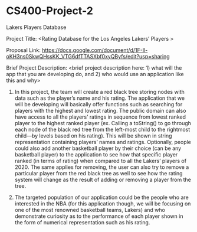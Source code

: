 # CS400-Project-2
Lakers Players Database

Project Title: <Rating Database for the Los Angeles Lakers’ Players >

Proposal Link: https://docs.google.com/document/d/1F-Il-oKH3ns0SkwQHssKK_VTG6dfTTASXbf0xyQByfs/edit?usp=sharing

Brief Project Description:
<brief project description here: 1) what will the app that you are developing do, and 2) who would use an application like this and why>

1) In this project, the team will create a red black tree storing nodes with data such as the player’s name and his rating. The application that we will be developing will basically offer functions such as searching for players with the highest and lowest rating. The public domain can also have access to all the players’ ratings in sequence from lowest ranked player to the highest ranked player (ex. Calling a toString() to go through each node of the black red tree from the left-most child to the rightmost child—by levels based on his rating). This will be shown in string representation containing players’ names and ratings. Optionally, people could also add another basketball player by their choice (can be any basketball player) to the application to see how that specific player ranked (in terms of rating) when compared to all the Lakers’ players of 2020. The same applies for removing, the user can also try to remove a particular player from the red black tree as well to see how the rating system will change as the result of adding or removing a player from the tree. 

2) The targeted population of our application could be the people who are interested in the NBA (for this application though, we will be focusing on one of the most renowned basketball teams, Lakers) and who demonstrate curiosity as to the performance of each player shown in the form of numerical representation such as his rating. 
